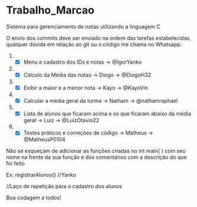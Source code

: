 # Trabalho_Marcao
Sistema para gerenciamento de notas utilizando a linguagem C

O envio dos commits deve ser enviado na ordem das tarefas estabelecidas, qualquer dúvida em relação ao git ou o código me chama no Whatsapp.

1. - [x] Menu e cadastro dos IDs e notas -> @IgorYanko
2. - [x] Cálculo da Média das notas -> Diogo -> @DiogoH32
3. - [x] Exibir a maior e a menor nota -> Kayo -> @KayoVin
4. - [x] Calcular a média geral da turma -> Natham -> @nathamraphael
5. - [x] Lista de alunos que ficaram acima e os que ficaram abaixo da média geral -> Luiz -> @LuizOtavio22
6. - [x] Testes práticos e correções de código -> Matheus -> @MatheusP0104

Não se esqueçam de adicionar as funções criadas no int main( ) com seu nome na frente da sua função e dos comentários com a descrição do que foi feito

Ex: registrarAlunos() //Yanko

//Laço de repetição para o cadastro dos alunos

Boa codagem a todos!
